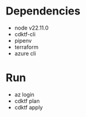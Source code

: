 # Dependencies
- node v22.11.0
- cdktf-cli
- pipenv
- terraform
- azure cli


# Run
- az login
- cdktf plan
- cdktf apply